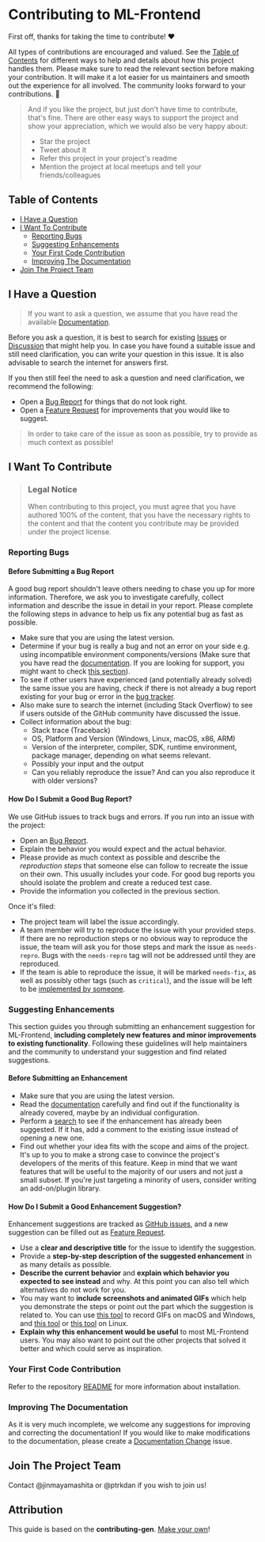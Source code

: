 <!-- omit in toc -->
# Contributing to ML-Frontend

First off, thanks for taking the time to contribute! ❤️

All types of contributions are encouraged and valued. See the [Table of Contents](#table-of-contents) for different ways to help and details about how this project handles them. Please make sure to read the relevant section before making your contribution. It will make it a lot easier for us maintainers and smooth out the experience for all involved. The community looks forward to your contributions. 🎉

> And if you like the project, but just don't have time to contribute, that's fine. There are other easy ways to support the project and show your appreciation, which we would also be very happy about:
> - Star the project
> - Tweet about it
> - Refer this project in your project's readme
> - Mention the project at local meetups and tell your friends/colleagues

<!-- omit in toc -->
## Table of Contents

- [I Have a Question](#i-have-a-question)
- [I Want To Contribute](#i-want-to-contribute)
  - [Reporting Bugs](#reporting-bugs)
  - [Suggesting Enhancements](#suggesting-enhancements)
  - [Your First Code Contribution](#your-first-code-contribution)
  - [Improving The Documentation](#improving-the-documentation)
- [Join The Project Team](#join-the-project-team)



## I Have a Question

> If you want to ask a question, we assume that you have read the available [Documentation](https://github.com/monstar-lab-oss/ml-frontend/wiki).

Before you ask a question, it is best to search for existing [Issues](https://github.com/monstar-lab-oss/ml-frontend/issues) or [Discussion](https://github.com/monstar-lab-oss/ml-frontend/discussions) that might help you. In case you have found a suitable issue and still need clarification, you can write your question in this issue. It is also advisable to search the internet for answers first.

If you then still feel the need to ask a question and need clarification, we recommend the following:

- Open a [Bug Report](https://github.com/monstar-lab-oss/ml-frontend/issues/new?assignees=&labels=bug&projects=&template=bug_report.md&title=%5BBUG%5D) for things that do not look right.
- Open a [Feature Request](https://github.com/monstar-lab-oss/ml-frontend/issues/new?assignees=&labels=enhancement&projects=&template=feature_request.md&title=%5BFEATURE%5D) for improvements that you would like to suggest.

> In order to take care of the issue as soon as possible, try to provide as much context as possible!

## I Want To Contribute

> ### Legal Notice <!-- omit in toc -->
> When contributing to this project, you must agree that you have authored 100% of the content, that you have the necessary rights to the content and that the content you contribute may be provided under the project license.

### Reporting Bugs

<!-- omit in toc -->
#### Before Submitting a Bug Report

A good bug report shouldn't leave others needing to chase you up for more information. Therefore, we ask you to investigate carefully, collect information and describe the issue in detail in your report. Please complete the following steps in advance to help us fix any potential bug as fast as possible.

- Make sure that you are using the latest version.
- Determine if your bug is really a bug and not an error on your side e.g. using incompatible environment components/versions (Make sure that you have read the [documentation](https://github.com/monstar-lab-oss/ml-frontend/wiki). If you are looking for support, you might want to check [this section](#i-have-a-question)).
- To see if other users have experienced (and potentially already solved) the same issue you are having, check if there is not already a bug report existing for your bug or error in the [bug tracker](https://github.com/monstar-lab-oss/ml-frontendissues?q=label%3Abug).
- Also make sure to search the internet (including Stack Overflow) to see if users outside of the GitHub community have discussed the issue.
- Collect information about the bug:
  - Stack trace (Traceback)
  - OS, Platform and Version (Windows, Linux, macOS, x86, ARM)
  - Version of the interpreter, compiler, SDK, runtime environment, package manager, depending on what seems relevant.
  - Possibly your input and the output
  - Can you reliably reproduce the issue? And can you also reproduce it with older versions?

<!-- omit in toc -->
#### How Do I Submit a Good Bug Report?

We use GitHub issues to track bugs and errors. If you run into an issue with the project:

- Open an [Bug Report](https://github.com/monstar-lab-oss/ml-frontend/issues/new?assignees=&labels=bug&projects=&template=bug_report.md&title=%5BBUG%5D). 
- Explain the behavior you would expect and the actual behavior.
- Please provide as much context as possible and describe the *reproduction steps* that someone else can follow to recreate the issue on their own. This usually includes your code. For good bug reports you should isolate the problem and create a reduced test case.
- Provide the information you collected in the previous section.

Once it's filed:

- The project team will label the issue accordingly.
- A team member will try to reproduce the issue with your provided steps. If there are no reproduction steps or no obvious way to reproduce the issue, the team will ask you for those steps and mark the issue as `needs-repro`. Bugs with the `needs-repro` tag will not be addressed until they are reproduced.
- If the team is able to reproduce the issue, it will be marked `needs-fix`, as well as possibly other tags (such as `critical`), and the issue will be left to be [implemented by someone](#your-first-code-contribution).


### Suggesting Enhancements

This section guides you through submitting an enhancement suggestion for ML-Frontend, **including completely new features and minor improvements to existing functionality**. Following these guidelines will help maintainers and the community to understand your suggestion and find related suggestions.

<!-- omit in toc -->
#### Before Submitting an Enhancement

- Make sure that you are using the latest version.
- Read the [documentation](https://github.com/monstar-lab-oss/ml-frontend/wiki) carefully and find out if the functionality is already covered, maybe by an individual configuration.
- Perform a [search](https://github.com/monstar-lab-oss/ml-frontend/issues) to see if the enhancement has already been suggested. If it has, add a comment to the existing issue instead of opening a new one.
- Find out whether your idea fits with the scope and aims of the project. It's up to you to make a strong case to convince the project's developers of the merits of this feature. Keep in mind that we want features that will be useful to the majority of our users and not just a small subset. If you're just targeting a minority of users, consider writing an add-on/plugin library.

<!-- omit in toc -->
#### How Do I Submit a Good Enhancement Suggestion?

Enhancement suggestions are tracked as [GitHub issues](https://github.com/monstar-lab-oss/ml-frontend/issues), and a new suggestion can be filled out as [Feature Request](https://github.com/monstar-lab-oss/ml-frontend/issues/new?assignees=&labels=enhancement&projects=&template=feature_request.md&title=%5BFEATURE%5D).

- Use a **clear and descriptive title** for the issue to identify the suggestion.
- Provide a **step-by-step description of the suggested enhancement** in as many details as possible.
- **Describe the current behavior** and **explain which behavior you expected to see instead** and why. At this point you can also tell which alternatives do not work for you.
- You may want to **include screenshots and animated GIFs** which help you demonstrate the steps or point out the part which the suggestion is related to. You can use [this tool](https://www.cockos.com/licecap/) to record GIFs on macOS and Windows, and [this tool](https://github.com/colinkeenan/silentcast) or [this tool](https://github.com/GNOME/byzanz) on Linux. <!-- this should only be included if the project has a GUI -->
- **Explain why this enhancement would be useful** to most ML-Frontend users. You may also want to point out the other projects that solved it better and which could serve as inspiration.

### Your First Code Contribution
<!-- TODO
include Setup of env, IDE and typical getting started instructions?

-->
Refer to the repository [README](https://github.com/monstar-lab-oss/ml-frontend#installation-and-usage) for more information about installation.

### Improving The Documentation
<!-- TODO
Updating, improving and correcting the documentation

-->

As it is very much incomplete, we welcome any suggestions for improving and correcting the documentation! If you would like to make modifications to the documentation, please create a [Documentation Change](https://github.com/monstar-lab-oss/ml-frontend/issues/new?assignees=&labels=documentation&projects=&template=documentation-change.md&title=%5BDOC%5D) issue.

## Join The Project Team

Contact @jinmayamashita or @ptrkdan if you wish to join us!

<!-- omit in toc -->
## Attribution
This guide is based on the **contributing-gen**. [Make your own](https://github.com/bttger/contributing-gen)!
